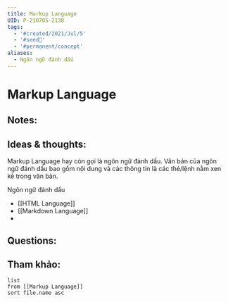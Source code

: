 ```yaml
---
title: Markup Language
UID: P-210705-2138
tags:
  - '#created/2021/Jul/5'
  - '#seed🥜'
  - '#permanent/concept'
aliases:
  - Ngôn ngữ đánh dấu
---
```

# Markup Language

## Notes:


## Ideas & thoughts:
Markup Language hay còn gọi là ngôn ngữ đánh dấu. Văn bản của ngôn ngữ đánh dấu bao gồm nội dung và các thông tin là các thẻ/lệnh nằm xen kẽ trong văn bản.

Ngôn ngữ đánh dấu 
- [[HTML Language]]
- [[Markdown Language]]
- 
## Questions:


## Tham khảo:
```dataview
list
from [[Markup Language]]
sort file.name asc
```

